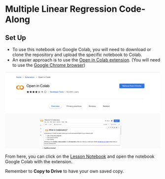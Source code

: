 # Multiple Linear Regression Code-Along
## Set Up

- To use this notebook on Google Colab, you will need to download or clone the repository and upload the specific notebook to Colab.
- An easier approach is to use the [Open in Colab extension](https://chrome.google.com/webstore/detail/open-in-colab/iogfkhleblhcpcekbiedikdehleodpjo?hl=en). (You will need to use the [Google Chrome browser](https://www.google.com/chrome/))


![open in colab](https://github.com/bloominstituteoftechnology/ds_code_along_unit_1/blob/main/1.1_Exploratory_Data_Analysis/assets/open_in_colab_sn.png?raw=true)

From here, you can click on the [Lesson Notebook](https://github.com/bloominstituteoftechnology/ds_code_along_unit_1/blob/main/3.2_Multiple_Linear_Regression/3.2-Multiple_Linear_Regression_Learner_blank.ipynb) and open the notebook Google Colab with the extension.

Remember to **Copy to Drive** to have your own saved copy.
